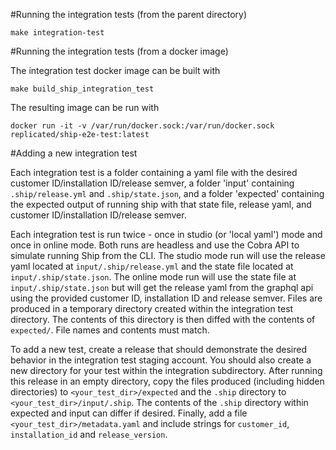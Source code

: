 #Running the integration tests (from the parent directory)

```shell
make integration-test
```

#Running the integration tests (from a docker image)

The integration test docker image can be built with

```shell
make build_ship_integration_test
```

The resulting image can be run with

```shell
docker run -it -v /var/run/docker.sock:/var/run/docker.sock replicated/ship-e2e-test:latest
```

#Adding a new integration test

Each integration test is a folder containing a yaml file with the
desired customer ID/installation ID/release semver, a folder 'input' containing
`.ship/release.yml` and `.ship/state.json`, and a folder 'expected'
containing the expected output of running ship with that state file, release yaml,
and customer ID/installation ID/release semver.

Each integration test is run twice - once in studio (or 'local yaml') mode and once in online mode. 
Both runs are headless and use the Cobra API to simulate running Ship from the CLI.
The studio mode run will use the release yaml located at `input/.ship/release.yml` and the state file located at `input/.ship/state.json`.
The online mode run will use the state file at `input/.ship/state.json` but will get the release yaml from the graphql api using the provided customer ID, installation ID and release semver.
Files are produced in a temporary directory created within the integration test directory.
The contents of this directory is then diffed with the contents of `expected/`. 
File names and contents must match.

To add a new test, create a release that should demonstrate the desired behavior in the integration test staging account.
You should also create a new directory for your test within the integration subdirectory.
After running this release in an empty directory, copy the files produced (including hidden directories) to `<your_test_dir>/expected` and the `.ship` directory to `<your_test_dir>/input/.ship`.
The contents of the `.ship` directory within expected and input can differ if desired.
Finally, add a file `<your_test_dir>/metadata.yaml` and include strings for `customer_id`, `installation_id` and `release_version`.
